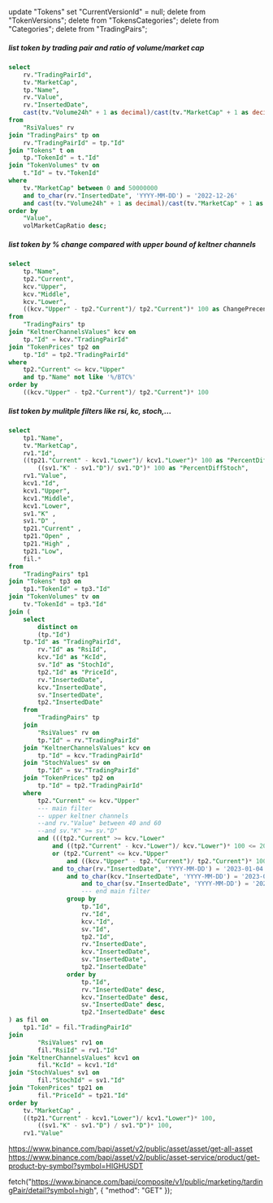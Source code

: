 update "Tokens" set "CurrentVersionId" = null;
delete from "TokenVersions";
delete from "TokensCategories";
delete from "Categories";
delete from "TradingPairs";

##### list token by trading pair and ratio of volume/market cap
``` sql
select
	rv."TradingPairId",
	tv."MarketCap",
	tp."Name",
	rv."Value",
	rv."InsertedDate",
	cast(tv."Volume24h" + 1 as decimal)/cast(tv."MarketCap" + 1 as decimal) as volMarketCapRatio
from
	"RsiValues" rv
join "TradingPairs" tp on
	rv."TradingPairId" = tp."Id"
join "Tokens" t on	
	tp."TokenId" = t."Id"
join "TokenVolumes" tv on
	t."Id" = tv."TokenId"
where
	tv."MarketCap" between 0 and 50000000
	and to_char(rv."InsertedDate", 'YYYY-MM-DD') = '2022-12-26'
	and cast(tv."Volume24h" + 1 as decimal)/cast(tv."MarketCap" + 1 as decimal) >= 0.25 
order by
	"Value",
	volMarketCapRatio desc;
```
##### list token by % change compared with upper bound of keltner channels
``` sql
select
	tp."Name",
	tp2."Current",
	kcv."Upper",
	kcv."Middle",
	kcv."Lower",
	((kcv."Upper" - tp2."Current")/ tp2."Current")* 100 as ChangePrecentage
from
	"TradingPairs" tp
join "KeltnerChannelsValues" kcv on
	tp."Id" = kcv."TradingPairId"
join "TokenPrices" tp2 on
	tp."Id" = tp2."TradingPairId"
where
	tp2."Current" <= kcv."Upper"
	and tp."Name" not like '%/BTC%'
order by
	((kcv."Upper" - tp2."Current")/ tp2."Current")* 100
```
##### list token by mulitple filters like rsi, kc, stoch,...
``` sql 
select
	tp1."Name",
	tv."MarketCap",
	rv1."Id",
	((tp21."Current" - kcv1."Lower")/ kcv1."Lower")* 100 as "PercentDifKC",
		((sv1."K" - sv1."D")/ sv1."D")* 100 as "PercentDiffStoch",
	rv1."Value",
	kcv1."Id",
	kcv1."Upper",
	kcv1."Middle",
	kcv1."Lower",
	sv1."K" ,
	sv1."D" ,
	tp21."Current" ,
	tp21."Open" ,
	tp21."High" ,
	tp21."Low",
	fil.*
from
	"TradingPairs" tp1
join "Tokens" tp3 on
	tp1."TokenId" = tp3."Id"
join "TokenVolumes" tv on
	tv."TokenId" = tp3."Id"
join (
	select
		distinct on
		(tp."Id")
	tp."Id" as "TradingPairId",
		rv."Id" as "RsiId",
		kcv."Id" as "KcId",
		sv."Id" as "StochId",
		tp2."Id" as "PriceId",
		rv."InsertedDate",
		kcv."InsertedDate",
		sv."InsertedDate",
		tp2."InsertedDate"
	from
		"TradingPairs" tp
	join
		"RsiValues" rv on
		tp."Id" = rv."TradingPairId"
	join "KeltnerChannelsValues" kcv on
		tp."Id" = kcv."TradingPairId"
	join "StochValues" sv on
		tp."Id" = sv."TradingPairId"
	join "TokenPrices" tp2 on
		tp."Id" = tp2."TradingPairId"
	where
		tp2."Current" <= kcv."Upper"
		--- main filter
		-- upper keltner channels
		--and rv."Value" between 40 and 60
		--and sv."K" >= sv."D"
		and (((tp2."Current" >= kcv."Lower"
			and ((tp2."Current" - kcv."Lower")/ kcv."Lower")* 100 <= 20))
			or (tp2."Current" <= kcv."Upper"
				and ((kcv."Upper" - tp2."Current")/ tp2."Current")* 100 <= 20))
			and to_char(rv."InsertedDate", 'YYYY-MM-DD') = '2023-01-04'
				and to_char(kcv."InsertedDate", 'YYYY-MM-DD') = '2023-01-04'
					and to_char(sv."InsertedDate", 'YYYY-MM-DD') = '2023-01-04'
					--- end main filter
				group by
					tp."Id",
					rv."Id",
					kcv."Id",
					sv."Id",
					tp2."Id",
					rv."InsertedDate",
					kcv."InsertedDate",
					sv."InsertedDate",
					tp2."InsertedDate"
				order by
					tp."Id",
					rv."InsertedDate" desc,
					kcv."InsertedDate" desc,
					sv."InsertedDate" desc,
					tp2."InsertedDate" desc
) as fil on
	tp1."Id" = fil."TradingPairId"
join
		"RsiValues" rv1 on
		fil."RsiId" = rv1."Id"
join "KeltnerChannelsValues" kcv1 on
		fil."KcId" = kcv1."Id"
join "StochValues" sv1 on
		fil."StochId" = sv1."Id"
join "TokenPrices" tp21 on
		fil."PriceId" = tp21."Id"
order by
	tv."MarketCap" ,
	((tp21."Current" - kcv1."Lower")/ kcv1."Lower")* 100,
		((sv1."K" - sv1."D") / sv1."D")* 100,
	rv1."Value"
```
https://www.binance.com/bapi/asset/v2/public/asset/asset/get-all-asset
https://www.binance.com/bapi/asset/v2/public/asset-service/product/get-product-by-symbol?symbol=HIGHUSDT

fetch("https://www.binance.com/bapi/composite/v1/public/marketing/tardingPair/detail?symbol=high", {
  "method": "GET"
});